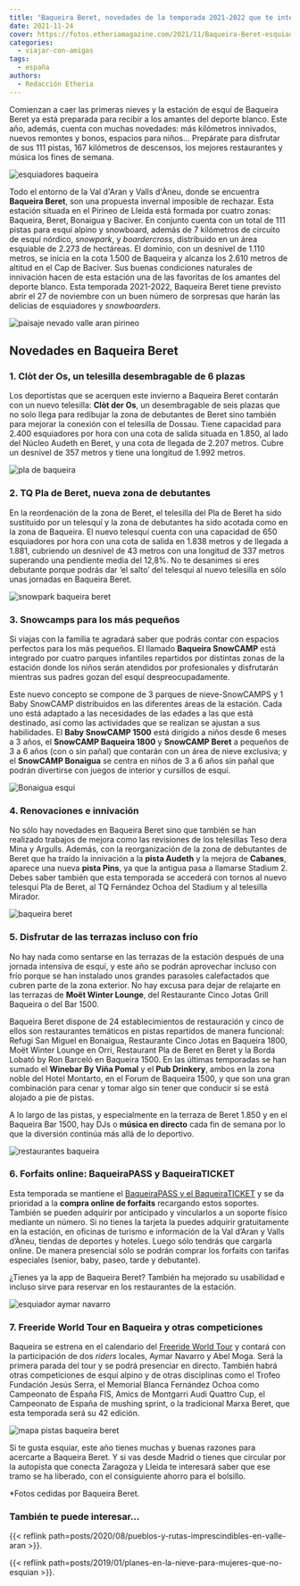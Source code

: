 ```yaml
---
title: "Baqueira Beret, novedades de la temporada 2021-2022 que te interesa conocer"
date: 2021-11-24
cover: https://fotos.etheriamagazine.com/2021/11/Baqueira-Beret-esquiadores.jpg
categories: 
  - viajar-con-amigas
tags: 
  - españa
authors: 
  - Redacción Etheria
---
```


Comienzan a caer las primeras nieves y la estación de esquí de Baqueira Beret ya está preparada para recibir a los amantes del deporte blanco. Este año, además, cuenta con muchas novedades: más kilómetros innivados, nuevos remontes y bonos, espacios para niños... Prepárate para disfrutar de sus 111 pistas, 167 kilómetros de descensos, los mejores restaurantes y música los fines de semana.

![esquiadores baqueira](https://fotos.etheriamagazine.com/2021/11/Baqueira-Beret-esquiadores.jpg "Esquiadores en las pistas de Baqueira Beret.")

Todo el entorno de la Val d'Aran y Valls d'Àneu, donde se encuentra **Baqueira Beret**, 
son una propuesta invernal imposible de rechazar. Esta estación situada en el Pirineo de 
Lleida está formada por cuatro zonas: Baqueira, Beret, Bonaigua y Baciver. En conjunto 
cuenta con un total de 111 pistas para esquí alpino y snowboard, además de 7 kilómetros 
de circuito de esquí nórdico, _snowpark_, y _boardercross_, distribuido en un área 
esquiable de 2.273 de hectáreas. El dominio, con un desnivel de 1.110 metros, se inicia 
en la cota 1.500 de Baqueira y alcanza los 2.610 metros de altitud en el Cap de Baciver. 
Sus buenas condiciones naturales de innivación hacen de esta estación una de las 
favoritas de los amantes del deporte blanco. Esta temporada 2021-2022, Baqueira Beret 
tiene previsto abrir el 27 de noviembre con un buen número de sorpresas que harán las 
delicias de esquiadores y _snowboarders_. 

![paisaje nevado valle aran pirineo](https://fotos.etheriamagazine.com/2021/11/paisaje-nevado-Val-Aran.jpg "Paisaje nevado de Val d'Aran.")

## Novedades en Baqueira Beret

### 1\. Clòt der Os, un telesilla desembragable de 6 plazas

Los deportistas que se acerquen este invierno a Baqueira Beret contarán con un nuevo 
telesilla: **Clòt der Os**, un desembragable de seis plazas que no solo llega para 
redibujar la zona de debutantes de Beret sino también para mejorar la conexión con el 
telesilla de Dossau. Tiene capacidad para 2.400 esquiadores por hora con una cota de 
salida situada en 1.850, al lado del Núcleo Audeth en Beret, y una cota de llegada de 
2.207 metros. Cubre un desnivel de 357 metros y tiene una longitud de 1.992 metros. 

![pla de baqueira](https://fotos.etheriamagazine.com/2021/11/Pla-Baqueira.jpg "Pla de Baqueira.")

### 2\. TQ Pla de Beret, nueva zona de debutantes

En la reordenación de la zona de Beret, el telesilla del Pla de Beret ha sido sustituido 
por un telesquí y la zona de debutantes ha sido acotada como en la zona de Baqueira. El 
nuevo telesquí cuenta con una capacidad de 650 esquiadores por hora con una cota de 
salida en 1.838 metros y de llegada a 1.881, cubriendo un desnivel de 43 metros con una 
longitud de 337 metros superando una pendiente media del 12,8%. No te desanimes si eres 
debutante porque podrás dar ‘el salto’ del telesquí al nuevo telesilla en sólo unas 
jornadas en Baqueira Beret. 

![snowpark baqueira beret](https://fotos.etheriamagazine.com/2021/11/snow-park-baqueira.jpg "Los niños también se divierten en Baqueira Beret.")

### 3\. Snowcamps para los más pequeños

Si viajas con la familia te agradará saber que podrás contar con espacios perfectos para 
los más pequeños. El llamado **Baqueira SnowCAMP** está integrado por cuatro parques 
infantiles repartidos por distintas zonas de la estación donde los niños serán atendidos 
por profesionales y disfrutarán mientras sus padres gozan del esquí despreocupadamente. 

Este nuevo concepto se compone de 3 parques de nieve-SnowCAMPS y 1 Baby SnowCAMP 
distribuidos en las diferentes áreas de la estación. Cada uno está adaptado a las 
necesidades de las edades a las que está destinado, así como las actividades que se 
realizan se ajustan a sus habilidades. El **Baby SnowCAMP 1500** está dirigido a niños 
desde 6 meses a 3 años, el **SnowCAMP Baqueira 1800** y **SnowCAMP Beret** a pequeños de 
3 a 6 años (con o sin pañal) que contarán con un área de nieve exclusiva; y el 
**SnowCAMP Bonaigua** se centra en niños de 3 a 6 años sin pañal que podrán divertirse 
con juegos de interior y cursillos de esquí. 

![Bonaigua esqui](https://fotos.etheriamagazine.com/2021/11/Bonaigua-pistas-esqui.jpg "Pistas de Bonaigua.")

### 4\. Renovaciones e innivación

No sólo hay novedades en Baqueira Beret sino que también se han realizado trabajos de 
mejora como las revisiones de los telesillas Teso dera Mina y Argulls. Además, con la 
reorganización de la zona de debutantes de Beret que ha traído la innivación a la 
**pista Audeth** y la mejora de **Cabanes**, aparece una nueva **pista Pins**, ya que la 
antigua pasa a llamarse Stadium 2. Debes saber también que esta temporada se accederá 
con tornos al nuevo telesquí Pla de Beret, al TQ Fernández Ochoa del Stadium y al 
telesilla Mirador. 

![baqueira beret](https://fotos.etheriamagazine.com/2021/11/Baqueira-Beret-pie-pistas.jpg "Un descanso antes de continuar por las vertiginosas pistas de Baqueira Beret.")

### 5\. Disfrutar de las terrazas incluso con frío

No hay nada como sentarse en las terrazas de la estación después de una jornada 
intensiva de esquí, y este año se podrán aprovechar incluso con frío porque se han 
instalado unos grandes parasoles calefactados que cubren parte de la zona exterior. No 
hay excusa para dejar de relajarte en las terrazas de **Moët Winter Lounge**, del 
Restaurante Cinco Jotas Grill Baqueira o del Bar 1500. 

Baqueira Beret dispone de 24 establecimientos de restauración y cinco de ellos son 
restaurantes temáticos en pistas repartidos de manera funcional: Refugi San Miguel en 
Bonaigua, Restaurante Cinco Jotas en Baqueira 1800, Moët Winter Lounge en Orri, 
Restaurant Pla de Beret en Beret y la Borda Lobató by Ron Barceló en Baqueira 1500. En 
las últimas temporadas se han sumado el **Winebar By Viña Pomal** y el **Pub Drinkery**, 
ambos en la zona noble del Hotel Montarto, en el Forum de Baqueira 1500, y que son una 
gran combinación para cenar y tomar algo sin tener que conducir si se está alojado a pie 
de pistas. 

A lo largo de las pistas, y especialmente en la terraza de Beret 1.850 y en el Baqueira 
Bar 1500, hay DJs o **música en directo** cada fin de semana por lo que la diversión 
continúa más allá de lo deportivo. 

![restaurantes baqueira](https://fotos.etheriamagazine.com/2021/11/restaurantes-baqueira.jpg "Baqueira Beret dispone de 24 establecimientos de restauración.")

### 6\. Forfaits online: BaqueiraPASS y BaqueiraTICKET

Esta temporada se mantiene el [BaqueiraPASS y el 
BaqueiraTICKET](https://fff.baqueira.es/shop/refills/new) y se da prioridad a la 
**compra online de forfaits** recargando estos soportes. También se pueden adquirir por 
anticipado y vincularlos a un soporte físico mediante un número. Si no tienes la tarjeta 
la puedes adquirir gratuitamente en la estación, en oficinas de turismo e información de 
la Val d’Aran y Valls d’Àneu, tiendas de deportes y hoteles. Luego sólo tendrás que 
cargarla online. De manera presencial sólo se podrán comprar los forfaits con tarifas 
especiales (senior, baby, paseo, tarde y debutante). 

¿Tienes ya la app de Baqueira Beret? También ha mejorado su usabilidad e incluso sirve 
para reservar en los restaurantes de la estación. 

![esquiador aymar navarro](https://fotos.etheriamagazine.com/2021/11/Esquiador-Freeride-Aymar-Navarro.jpg "Esquiador freeride Aymar Navarro.")

### 7\. Freeride World Tour en Baqueira y otras competiciones

Baqueira se estrena en el calendario del [Freeride World 
Tour](https://www.freerideworldtour.com/) y contará con la participación de dos _riders_ 
locales, Aymar Navarro y Abel Moga. Será la primera parada del tour y se podrá 
presenciar en directo. También habrá otras competiciones de esquí alpino y de otras 
disciplinas como el Trofeo Fundación Jesús Serra, el Memorial Blanca Fernández Ochoa 
como Campeonato de España FIS, Amics de Montgarri Audi Quattro Cup, el Campeonato de 
España de mushing sprint, o la tradicional Marxa Beret, que esta temporada será su 42 
edición. 

![mapa pistas baqueira beret](https://fotos.etheriamagazine.com/2021/11/mapa-pistas-baqueira-1.jpg "Mapa de pistas de Baqueira/Beret.")

Si te gusta esquiar, este año tienes muchas y buenas razones para acercarte a Baqueira 
Beret. Y si vas desde Madrid o tienes que circular por la autopista que conecta Zaragoza 
y Lleida te interesará saber que ese tramo se ha liberado, con el consiguiente ahorro 
para el bolsillo. 

\*Fotos cedidas por Baqueira Beret. 

### También te puede interesar...

{{< reflink path=posts/2020/08/pueblos-y-rutas-imprescindibles-en-valle-aran >}}. 

{{< reflink path=posts/2019/01/planes-en-la-nieve-para-mujeres-que-no-esquian >}}.
